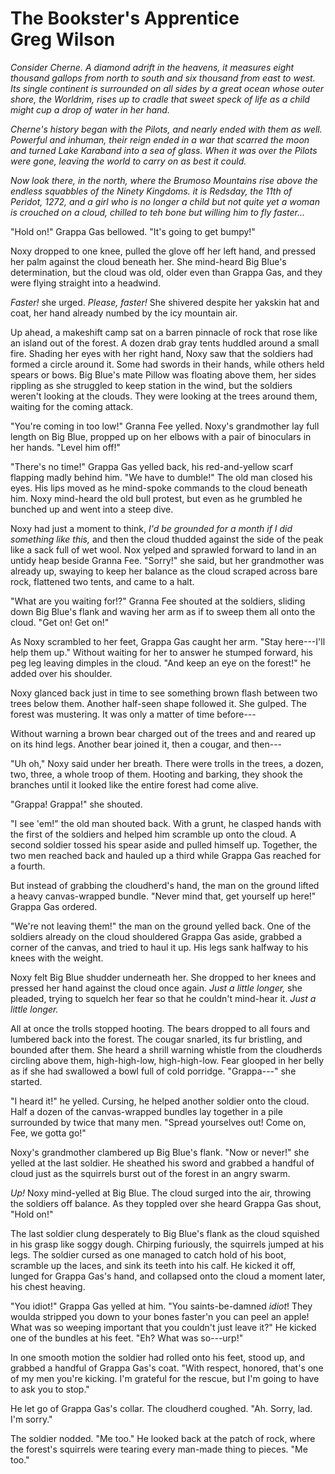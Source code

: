 # The Bookster's Apprentice<br>Greg Wilson

*Consider Cherne.  A diamond adrift in the heavens, it measures eight thousand
gallops from north to south and six thousand from east to west.  Its single
continent is surrounded on all sides by a great ocean whose outer shore, the
Worldrim, rises up to cradle that sweet speck of life as a child might cup a
drop of water in her hand.*

*Cherne's history began with the Pilots, and nearly ended with them as well.
Powerful and inhuman, their reign ended in a war that scarred the moon and
turned Lake Karaband into a sea of glass.  When it was over the Pilots were
gone, leaving the world to carry on as best it could.*

*Now look there, in the north, where the Brumoso Mountains rise above the
endless squabbles of the Ninety Kingdoms.  it is Redsday, the 11th of Peridot,
1272, and a girl who is no longer a child but not quite yet a woman is crouched
on a cloud, chilled to teh bone but willing him to fly faster...*

"Hold on!" Grappa Gas bellowed.  "It's going to get bumpy!"

Noxy dropped to one knee, pulled the glove off her left hand, and pressed her
palm against the cloud beneath her.  She mind-heard Big Blue's determination,
but the cloud was old, older even than Grappa Gas, and they were flying straight
into a headwind.

*Faster!* she urged.  *Please, faster!* She shivered despite her yakskin hat and
coat, her hand already numbed by the icy mountain air.

Up ahead, a makeshift camp sat on a barren pinnacle of rock that rose like an
island out of the forest.  A dozen drab gray tents huddled around a small fire.
Shading her eyes with her right hand, Noxy saw that the soldiers had formed a
circle around it.  Some had swords in their hands, while others held spears or
bows.  Big Blue's mate Pillow was floating above them, her sides rippling as she
struggled to keep station in the wind, but the soldiers weren't looking at the
clouds.  They were looking at the trees around them, waiting for the coming
attack.

"You're coming in too low!" Granna Fee yelled.  Noxy's grandmother lay full
length on Big Blue, propped up on her elbows with a pair of binoculars in her
hands.  "Level him off!"

"There's no time!" Grappa Gas yelled back, his red-and-yellow scarf flapping
madly behind him.  "We have to dumble!"  The old man closed his eyes.  His lips
moved as he mind-spoke commands to the cloud beneath him.  Noxy mind-heard the
old bull protest, but even as he grumbled he bunched up and went into a steep
dive.

Noxy had just a moment to think, *I'd be grounded for a month if I did something
like this,* and then the cloud thudded against the side of the peak like a sack
full of wet wool.  Nox yelped and sprawled forward to land in an untidy heap
beside Granna Fee.  "Sorry!" she said, but her grandmother was already up,
swaying to keep her balance as the cloud scraped across bare rock, flattened two
tents, and came to a halt.

"What are you waiting for!?" Granna Fee shouted at the soldiers, sliding down
Big Blue's flank and waving her arm as if to sweep them all onto the cloud.
"Get on! Get on!"

As Noxy scrambled to her feet, Grappa Gas caught her arm.  "Stay here---I'll
help them up."  Without waiting for her to answer he stumped forward, his peg
leg leaving dimples in the cloud.  "And keep an eye on the forest!" he added
over his shoulder.

Noxy glanced back just in time to see something brown flash between two trees
below them.  Another half-seen shape followed it.  She gulped.  The forest was
mustering.  It was only a matter of time before---

Without warning a brown bear charged out of the trees and and reared up on its
hind legs.  Another bear joined it, then a cougar, and then---

"Uh oh," Noxy said under her breath.  There were trolls in the trees, a dozen,
two, three, a whole troop of them.  Hooting and barking, they shook the branches
until it looked like the entire forest had come alive.

"Grappa!  Grappa!" she shouted.

"I see 'em!" the old man shouted back.  With a grunt, he clasped hands with the
first of the soldiers and helped him scramble up onto the cloud.  A second
soldier tossed his spear aside and pulled himself up.  Together, the two men
reached back and hauled up a third while Grappa Gas reached for a fourth.

But instead of grabbing the cloudherd's hand, the man on the ground lifted a
heavy canvas-wrapped bundle.  "Never mind that, get yourself up here!" Grappa
Gas ordered.

"We're not leaving them!" the man on the ground yelled back.  One of the
soldiers already on the cloud shouldered Grappa Gas aside, grabbed a corner of
the canvas, and tried to haul it up.  His legs sank halfway to his knees with
the weight.

Noxy felt Big Blue shudder underneath her.  She dropped to her knees and pressed
her hand against the cloud once again.  *Just a little longer,* she pleaded,
trying to squelch her fear so that he couldn't mind-hear it.  *Just a little
longer.*

All at once the trolls stopped hooting.  The bears dropped to all fours and
lumbered back into the forest.  The cougar snarled, its fur bristling, and
bounded after them.  She heard a shrill warning whistle from the cloudherds
circling above them, high-high-low, high-high-low.  Fear glooped in her belly
as if she had swallowed a bowl full of cold porridge.  "Grappa---" she started.

"I heard it!" he yelled.  Cursing, he helped another soldier onto the cloud.
Half a dozen of the canvas-wrapped bundles lay together in a pile surrounded by
twice that many men.  "Spread yourselves out!  Come on, Fee, we gotta go!"

Noxy's grandmother clambered up Big Blue's flank.  "Now or never!" she yelled at
the last soldier.  He sheathed his sword and grabbed a handful of cloud just as
the squirrels burst out of the forest in an angry swarm.

*Up!* Noxy mind-yelled at Big Blue.  The cloud surged into the air, throwing the
soldiers off balance.  As they toppled over she heard Grappa Gas shout, "Hold
on!"

The last soldier clung desperately to Big Blue's flank as the cloud squished in
his grasp like soggy dough.  Chirping furiously, the squirrels jumped at his
legs.  The soldier cursed as one managed to catch hold of his boot, scramble up
the laces, and sink its teeth into his calf.  He kicked it off, lunged for
Grappa Gas's hand, and collapsed onto the cloud a moment later, his chest
heaving.

"You idiot!" Grappa Gas yelled at him.  "You saints-be-damned *idiot*!  They
woulda stripped you down to your bones faster'n you can peel an apple!  What was
so weeping important that you couldn't just leave it?"  He kicked one of the
bundles at his feet.  "Eh?  What was so---urp!"

In one smooth motion the soldier had rolled onto his feet, stood up, and grabbed
a handful of Grappa Gas's coat.  "With respect, honored, that's one of my men
you're kicking.  I'm grateful for the rescue, but I'm going to have to ask you
to stop."

He let go of Grappa Gas's collar.  The cloudherd coughed.  "Ah.  Sorry, lad.
I'm sorry."

The soldier nodded.  "Me too."  He looked back at the patch of rock, where the
forest's squirrels were tearing every man-made thing to pieces.  "Me too."
